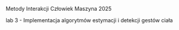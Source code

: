 Metody Interakcji Człowiek Maszyna 2025

lab 3 - Implementacja algorytmów estymacji i detekcji gestów ciała